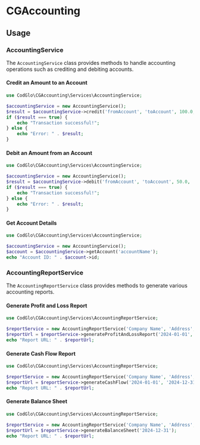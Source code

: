 
# CGAccounting

## Usage

### AccountingService

The `AccountingService` class provides methods to handle accounting operations such as crediting and debiting accounts.

#### Credit an Amount to an Account

```php
use CodGlo\CGAccounting\Services\AccountingService;

$accountingService = new AccountingService();
$result = $accountingService->credit('fromAccount', 'toAccount', 100.0, 'ref123', 'type1', 'Payment for services');
if ($result === true) {
    echo "Transaction successful!";
} else {
    echo "Error: " . $result;
}
```

#### Debit an Amount from an Account

```php
use CodGlo\CGAccounting\Services\AccountingService;

$accountingService = new AccountingService();
$result = $accountingService->debit('fromAccount', 'toAccount', 50.0, 'ref456', 'type2', 'Refund for services');
if ($result === true) {
    echo "Transaction successful!";
} else {
    echo "Error: " . $result;
}
```

#### Get Account Details

```php
use CodGlo\CGAccounting\Services\AccountingService;

$accountingService = new AccountingService();
$account = $accountingService->getAccount('accountName');
echo "Account ID: " . $account->id;
```

### AccountingReportService

The `AccountingReportService` class provides methods to generate various accounting reports.

#### Generate Profit and Loss Report

```php
use CodGlo\CGAccounting\Services\AccountingReportService;

$reportService = new AccountingReportService('Company Name', 'Address', 'Phone', 'Email');
$reportUrl = $reportService->generateProfitAndLossReport('2024-01-01', '2024-12-31');
echo "Report URL: " . $reportUrl;
```

#### Generate Cash Flow Report

```php
use CodGlo\CGAccounting\Services\AccountingReportService;

$reportService = new AccountingReportService('Company Name', 'Address', 'Phone', 'Email');
$reportUrl = $reportService->generateCashFlow('2024-01-01', '2024-12-31');
echo "Report URL: " . $reportUrl;
```

#### Generate Balance Sheet

```php
use CodGlo\CGAccounting\Services\AccountingReportService;

$reportService = new AccountingReportService('Company Name', 'Address', 'Phone', 'Email');
$reportUrl = $reportService->generateBalanceSheet('2024-12-31');
echo "Report URL: " . $reportUrl;
```
